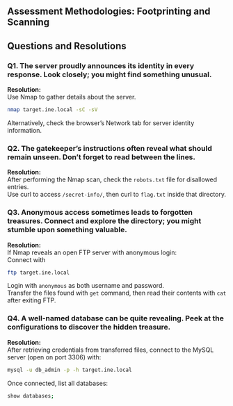 ## Assessment Methodologies: Footprinting and Scanning

## Questions and Resolutions

### Q1. The server proudly announces its identity in every response. Look closely; you might find something unusual.

**Resolution:**  
Use Nmap to gather details about the server.
```bash
nmap target.ine.local -sC -sV
```
Alternatively, check the browser’s Network tab for server identity information.

### Q2. The gatekeeper’s instructions often reveal what should remain unseen. Don’t forget to read between the lines.

**Resolution:**  
After performing the Nmap scan, check the `robots.txt` file for disallowed entries.  
Use curl to access `/secret-info/`, then curl to `flag.txt` inside that directory.

### Q3. Anonymous access sometimes leads to forgotten treasures. Connect and explore the directory; you might stumble upon something valuable.

**Resolution:**  
If Nmap reveals an open FTP server with anonymous login:  
Connect with  
```bash
ftp target.ine.local
```
Login with `anonymous` as both username and password.  
Transfer the files found with `get` command, then read their contents with `cat` after exiting FTP.

### Q4. A well-named database can be quite revealing. Peek at the configurations to discover the hidden treasure.

**Resolution:**  
After retrieving credentials from transferred files, connect to the MySQL server (open on port 3306) with:
```bash
mysql -u db_admin -p -h target.ine.local
```
Once connected, list all databases:
```bash
show databases;
```
